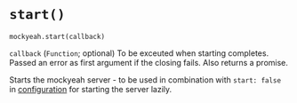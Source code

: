 # `start()`

`mockyeah.start(callback)`

`callback` (`Function`; optional) To be exceuted when starting completes.
Passed an error as first argument if the closing fails. Also returns a promise.

Starts the mockyeah server - to be used in combination with `start: false` in [configuration](../Configuration.md)
for starting the server lazily.
